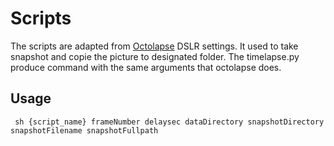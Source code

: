 # Scripts #

The scripts are adapted from [Octolapse](https://github.com/FormerLurker/Octolapse) DSLR settings. It used to take snapshot and copie the picture to designated folder.
The timelapse.py produce command with the same arguments that octolapse does.

## Usage ##
```
 sh {script_name} frameNumber delaysec dataDirectory snapshotDirectory snapshotFilename snapshotFullpath
```
